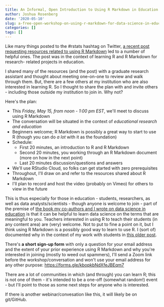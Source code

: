 ```yaml
---
title: An Informal, Open Introduction to Using R Markdown in Education
author: Joshua Rosenberg
date: '2020-05-10'
slug: a-free-open-workshop-on-using-r-markdown-for-data-science-in-education
categories: []
tags: []
---
```


Like many things posted to the #rstats hashtag on Twitter, [a recent post 
requesting resources related to using R Markdown](https://twitter.com/jrosenberg6432/status/1258739495547080710) led to a number of helpful 
ones. The post was in the context of learning R and R Markdown for research-
related projects in education.

I shared many of the resources (and the post) with a graduate research assistant and thought about meeting one-on-one to review and walk through them. But, there are a few others at my institution who are also interested in learning R. So I thought to share the plan with and invite others - including those outside my institution to join in. Why not?

Here's the plan:

- This *Friday, May 15, from noon - 1:00 pm EST*, we'll meet to discuss using R Markdown
- The conversation will be situated in the context of *educational research and education*
- Beginners welcome; R Markdown is possibly a great way to start to use R (though you can do *a lot* with it as the foundation)
- Schedule:
    - First 20 minutes, an introduction to R and R Markdown
    - Second 20 minutes, you working through an R Markdown document (more on how in the next point)
    - Last 20 minutes discussion/questions and answers
- We'll use RStudio Cloud, so folks can get started with zero prerequisites
- Throughout, I'll draw on and refer to the resources shared about R Markdown
- I'll plan to record and host the video (probably on Vimeo) for others to view in the future

This is thus especially for those in education - students, researchers, as well as data analysts/scientists - though anyone is welcome to join - part of the premise of
[the book my co-authors and I wrote on data science in education](http://datascienceineducation.com/) is that it can be helpful to learn data science on the terms that are meaningful to you. Teachers interested in using R to teach their students (in any content area) are (very) welcome. Not to put to fine  a point on it, but I think using R Markdown is a possibly good way to learn to use R. I (sort of) documented why in the context of my work with students in [this older post](https://joshuamrosenberg.com/posts/using-r-with-7th-grade-science-students/).

There's **a short sign-up form** with only a question for your email address and the extent of your prior experience using R Markdown and why you're interested in joining (mostly to weed out spammers), I'll send a Zoom link before the workshop/conversation and won't use your email address for any other purpose: https://forms.gle/kbopkbNdXfeJBEqm7

There are a lot of communities in which (and through) you can learn R; this is not one of them - it's intended to be a one-off (somewhat random!) event - but I'll point to those as some next steps for anyone who is interested. 

If there is another webinar/convesation like this, it will likely be on git/GitHub.